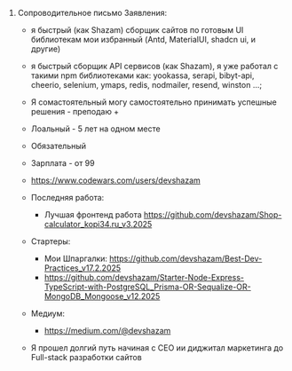 
1. Сопроводительное письмо
Заявления:
	- я быстрый (как Shazam) сборщик сайтов по готовым UI библиотекам мои избранный (Antd, MaterialUI, shadcn ui, и другие)
	- я быстрый сборщик API сервисов (как Shazam), я уже работал с такими npm  библиотеками как: yookassa, serapi, bibyt-api, cheerio, selenium, ymaps, redis, nodmailer, resend, winston ...;
	- Я сомастоятельный могу самостоятельно принимать успешные решения - преподаю + 
	- Лоальный - 5 лет на одном месте
	- Обязательный
	- Зарплата - от 99 


	- https://www.codewars.com/users/devshazam
	- Последняя работа:	
		- Лучшая фронтенд работа https://github.com/devshazam/Shop-calculator_kopi34.ru_v3.2025
	- Стартеры:
		- Мои Шпаргалки: https://github.com/devshazam/Best-Dev-Practices_v17.2.2025
		- https://github.com/devshazam/Starter-Node-Express-TypeScript-with-PostgreSQL_Prisma-OR-Sequalize-OR-MongoDB_Mongoose_v12.2025
	- Медиум: 
		- https://medium.com/@devshazam
	- Я прошел долгий путь начиная с СЕО ии диджитал маркетинга до Full-stack разработки сайтов
